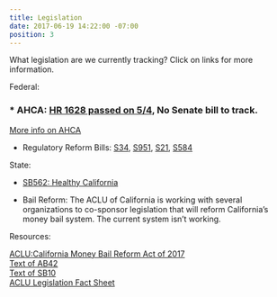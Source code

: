```yaml
---
title: Legislation
date: 2017-06-19 14:22:00 -07:00
position: 3
---
```


What legislation are we currently tracking? Click on links for more information.

Federal:

### * AHCA: [HR 1628 passed on 5/4](https://www.congress.gov/bill/115th-congress/house-bill/1628?q=%7B%22search%22%3A%5B%22hr+1628%22%5D%7D&r=1), No Senate bill to track. 
[More info on AHCA](http://indivisible4c.com/action/2017/06/11/stop-the-acha.html)

* Regulatory Reform Bills: [S34](https://www.congress.gov/bill/115th-congress/senate-bill/34?q=%7B%22search%22%3A%5B%22s+34%22%5D%7D&r=1), [S951](https://www.congress.gov/bill/115th-congress/senate-bill/951?q=%7B%22search%22%3A%5B%22s+951%22%5D%7D&r=1), [S21](https://www.congress.gov/bill/115th-congress/senate-bill/21?q=%7B%22search%22%3A%5B%22s+21%22%5D%7D&r=1), [S584](https://www.congress.gov/bill/115th-congress/senate-bill/584?q=%7B%22search%22%3A%5B%22s+584%22%5D%7D&r=1)

State:

* [SB562: Healthy California](http://indivisible4c.com/action/2017/05/08/sb562-healthy-ca-act.html)

* Bail Reform: The ACLU of California is working with several organizations to co-sponsor legislation that will reform California’s money bail system. The current system isn’t working. 

Resources:
<br>

[ACLU:California Money Bail Reform Act of 2017](https://www.aclunc.org/article/california-money-bail-reform-act-2017)
<br>
[Text of AB42](http://leginfo.legislature.ca.gov/faces/billTextClient.xhtml?bill_id=201720180AB42)
<br>
[Text of SB10](http://leginfo.legislature.ca.gov/faces/billNavClient.xhtml?bill_id=201720180SB10)
<br> 
[ACLU Legislation Fact Sheet](https://www.aclunc.org/docs/20170414-bail_reform_factsheet.pdf)
